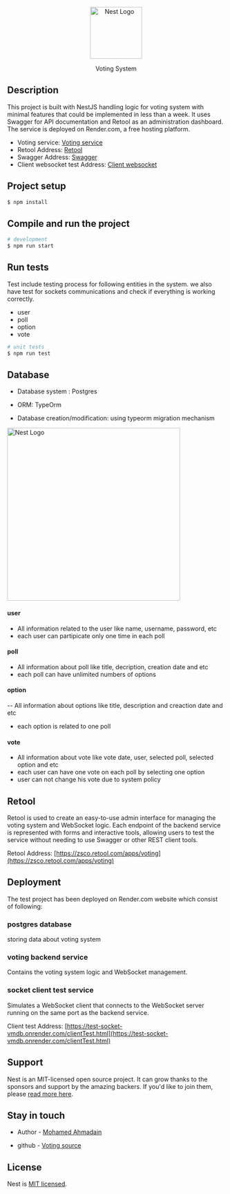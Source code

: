 <p align="center">
  <a href="http://nestjs.com/" target="blank"><img src="https://electionbuddy.com/wp-content/uploads/2022/01/Voting-image-6-scaled.jpg" width="120" alt="Nest Logo" /></a>
</p>

[circleci-image]: https://electionbuddy.com/wp-content/uploads/2022/01/Voting-image-6-scaled.jpg

  <p align="center">Voting System</p>

## Description

This project is built with NestJS handling logic for voting system with minimal features that could be implemented in less than a week. It uses Swagger for API documentation and Retool as an administration dashboard. The service is deployed on Render.com, a free hosting platform.

- Voting service: [Voting service](https://voting-6hp9.onrender.com)
- Retool Address: [Retool](https://zsco.retool.com/apps/voting)
- Swagger Address: [Swagger](https://voting-6hp9.onrender.com/swagger)
- Client websocket test Address: [Client websocket](https://test-socket-vmdb.onrender.com/clientTest.html)

## Project setup

```bash
$ npm install
```

## Compile and run the project

```bash
# development
$ npm run start

```

## Run tests

Test include testing process for following entities in the system. we also have test for sockets communications and check if everything is working correctly.

- user
- poll
- option
- vote

```bash
# unit tests
$ npm run test

```

## Database

- Database system : Postgres

- ORM: TypeOrm

- Database creation/modification: using typeorm migration mechanism

<img src="https://ibb.co/sjCC2XS" width="400px" alt="Nest Logo" />

#### user

- All information related to the user like name, username, password, etc
- each user can partipicate only one time in each poll

#### poll

- All information about poll like title, decription, creation date and etc
- each poll can have unlimited numbers of options

#### option

-- All information about options like title, description and creaction date and etc

- each option is related to one poll

#### vote

- All information about vote like vote date, user, selected poll, selected option and etc
- each user can have one vote on each poll by selecting one option
- user can not change his vote due to system policy

## Retool

Retool is used to create an easy-to-use admin interface for managing the voting system and WebSocket logic. Each endpoint of the backend service is represented with forms and interactive tools, allowing users to test the service without needing to use Swagger or other REST client tools.

Retool Address: [https://zsco.retool.com/apps/voting](https://zsco.retool.com/apps/voting)

## Deployment

The test project has been deployed on Render.com website which consist of following:

### postgres database

storing data about voting system

### voting backend service

Contains the voting system logic and WebSocket management.

### socket client test service

Simulates a WebSocket client that connects to the WebSocket server running on the same port as the backend service.

Client test Address: [https://test-socket-vmdb.onrender.com/clientTest.html](https://test-socket-vmdb.onrender.com/clientTest.html)

## Support

Nest is an MIT-licensed open source project. It can grow thanks to the sponsors and support by the amazing backers. If you'd like to join them, please [read more here](https://docs.nestjs.com/support).

## Stay in touch

- Author - [Mohamed Ahmadain](mohamed.ahmadian@gmail.com)

- github - [Voting source](https://github.com/mohamedahmadian/voting/tree/main)

## License

Nest is [MIT licensed](https://github.com/nestjs/nest/blob/master/LICENSE).
